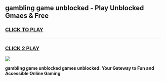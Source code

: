 
## gambling game unblocked - Play Unblocked Gmaes & Free
<h3>
<a href="https://news.freeplayer.one?title=gambling_game_unblocked&ref=23F">CLICK TO PLAY</a></h3>
<hr>

<h3>
<a href="https://news.freeplayer.one?title=gambling_game_unblocked&ref=23F">CLICK 2 PLAY</a>
  
</h3>

<a href="https://news.freeplayer.one?title=gambling_game_unblocked&ref=23F/"><img src="https://clearcache.store/games.png"></a>


**gambling game unblocked games unblocked: Your Gateway to Fun and Accessible Online Gaming**
